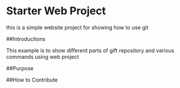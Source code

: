 # Starter Web Project

this is a simple website project for showing how to use git

##Introductions

This example is to show different parts of gift repository and various commands
using web project

##Purpose 

##How to Contribute